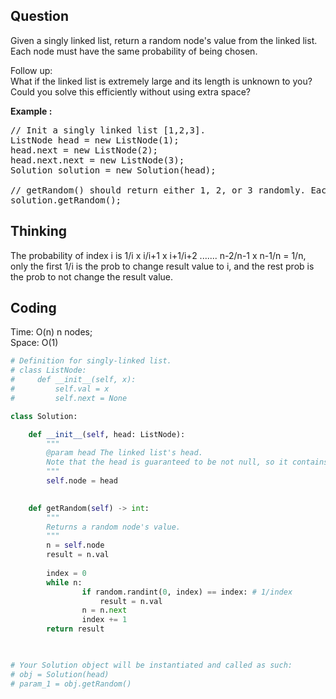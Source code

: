 ## Question
Given a singly linked list, return a random node's value from the linked list. Each node must have the same probability of being chosen.<br>

Follow up:<br>
What if the linked list is extremely large and its length is unknown to you? Could you solve this efficiently without using extra space?</br>

**Example :**   
<pre>
// Init a singly linked list [1,2,3].
ListNode head = new ListNode(1);
head.next = new ListNode(2);
head.next.next = new ListNode(3);
Solution solution = new Solution(head);

// getRandom() should return either 1, 2, or 3 randomly. Each element should have equal probability of returning.
solution.getRandom();
</pre>

## Thinking
The probability of index i is 1/i x i/i+1 x i+1/i+2 ....... n-2/n-1 x n-1/n = 1/n, only the first 1/i is the prob to change result value to i, and the rest prob is the prob to not change the result value.

## Coding
Time: O(n) n nodes;</br>
Space: O(1)
```python
# Definition for singly-linked list.
# class ListNode:
#     def __init__(self, x):
#         self.val = x
#         self.next = None

class Solution:

    def __init__(self, head: ListNode):
        """
        @param head The linked list's head.
        Note that the head is guaranteed to be not null, so it contains at least one node.
        """
        self.node = head
        

    def getRandom(self) -> int:
        """
        Returns a random node's value.
        """
        n = self.node
        result = n.val
        
        index = 0
        while n:
                if random.randint(0, index) == index: # 1/index
                    result = n.val
                n = n.next
                index += 1
        return result
        


# Your Solution object will be instantiated and called as such:
# obj = Solution(head)
# param_1 = obj.getRandom()
```

